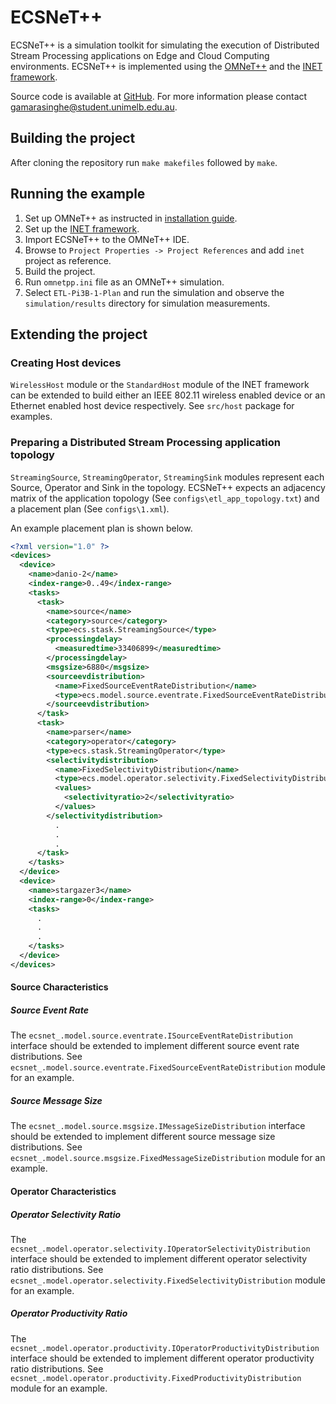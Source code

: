 # ECSNeT++
ECSNeT++ is a simulation toolkit for simulating the execution of 
Distributed Stream Processing applications on Edge and Cloud Computing environments. 
ECSNeT++ is implemented using the [OMNeT++](https://omnetpp.org/) and the [INET framework](https://inet.omnetpp.org/).

Source code is available at [GitHub](https://github.com/GayashanNA/ECSNeT). For more information please contact [gamarasinghe@student.unimelb.edu.au](mailto:gamarasinghe@student.unimelb.edu.au).

## Building the project

After cloning the repository run ```make makefiles``` followed by ```make```.

## Running the example

1. Set up OMNeT++ as instructed in [installation guide](https://doc.omnetpp.org/omnetpp/InstallGuide.pdf).
2. Set up the [INET framework](https://inet.omnetpp.org/Installation.html).
3. Import ECSNeT++ to the OMNeT++ IDE.
4. Browse to ```Project Properties -> Project References``` and add ```inet``` project as reference.
5. Build the project.
6. Run ```omnetpp.ini``` file as an OMNeT++ simulation.
7. Select ```ETL-Pi3B-1-Plan``` and run the simulation and observe the ```simulation/results``` directory for simulation measurements.

## Extending the project

### Creating Host devices

```WirelessHost``` module or the ```StandardHost``` module of the INET framework can be extended to build either an IEEE 802.11 wireless enabled device or an Ethernet enabled host device respectively.
See ```src/host``` package for examples.

### Preparing a Distributed Stream Processing application topology

```StreamingSource```, ```StreamingOperator```, ```StreamingSink``` modules represent each Source, Operator and Sink in the topology. ECSNeT++
expects an adjacency matrix of the application topology (See ```configs\etl_app_topology.txt```) and a placement plan
(See ```configs\1.xml```). 

An example placement plan is shown below.

```xml
<?xml version="1.0" ?>
<devices>
  <device>
    <name>danio-2</name>
    <index-range>0..49</index-range>
    <tasks>
      <task>
        <name>source</name>
        <category>source</category>
        <type>ecs.stask.StreamingSource</type>
        <processingdelay>
          <measuredtime>33406899</measuredtime>
        </processingdelay>
        <msgsize>6880</msgsize>
        <sourceevdistribution>
          <name>FixedSourceEventRateDistribution</name>
          <type>ecs.model.source.eventrate.FixedSourceEventRateDistribution</type>
        </sourceevdistribution>			
      </task>
      <task>
        <name>parser</name>
        <category>operator</category>
        <type>ecs.stask.StreamingOperator</type>
        <selectivitydistribution>
          <name>FixedSelectivityDistribution</name>
          <type>ecs.model.operator.selectivity.FixedSelectivityDistribution</type>
          <values>
            <selectivityratio>2</selectivityratio>
          </values>
        </selectivitydistribution>
          .
          .
          .
      </task>
    </tasks>
  </device>
  <device>
    <name>stargazer3</name>
    <index-range>0</index-range>
    <tasks>
      .
      .
      .
    </tasks>
  </device>
</devices>
```

#### Source Characteristics

##### Source Event Rate
The `ecsnet_.model.source.eventrate.ISourceEventRateDistribution` interface should be extended to implement different source event rate distributions.
See `ecsnet_.model.source.eventrate.FixedSourceEventRateDistribution` module for an example.

##### Source Message Size
The `ecsnet_.model.source.msgsize.IMessageSizeDistribution` interface should be extended to implement different source message size distributions. 
See `ecsnet_.model.source.msgsize.FixedMessageSizeDistribution` module for an example.

#### Operator Characteristics

##### Operator Selectivity Ratio
The `ecsnet_.model.operator.selectivity.IOperatorSelectivityDistribution` interface should be extended to implement different operator selectivity ratio distributions.
See `ecsnet_.model.operator.selectivity.FixedSelectivityDistribution` module for an example.

##### Operator Productivity Ratio
The `ecsnet_.model.operator.productivity.IOperatorProductivityDistribution` interface should be extended to implement different operator productivity ratio distributions.
See `ecsnet_.model.operator.productivity.FixedProductivityDistribution` module for an example.
